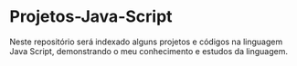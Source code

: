 # Projetos-Java-Script
Neste repositório será indexado alguns projetos e códigos na linguagem Java Script, demonstrando o meu conhecimento e estudos da linguagem.
